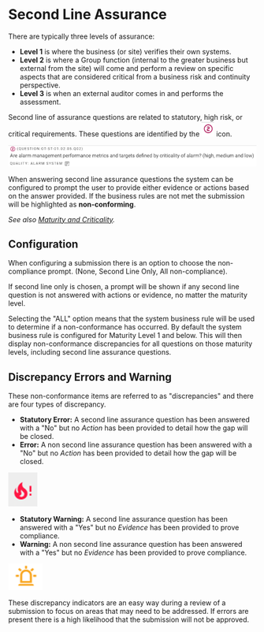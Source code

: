 # Second Line Assurance
There are typically three levels of assurance:   
- **Level 1** is where the business (or site) verifies their own systems.  
- **Level 2** is where a Group function (internal to the greater business but external from the site) will come and perform a review on specific aspects that are considered critical from a business risk and continuity perspective.   
- **Level 3** is when an external auditor comes in and performs the assessment.

Second line of assurance questions are related to statutory, high risk, or critical requirements. These questions are identified by the ![Image](../assets/screenshots/jobs/secondLineIcon.png) icon.

![Image](../assets/screenshots/jobs/question.png)

When answering second line assurance questions the system can be configured to prompt the user to provide either evidence or actions based on the answer provided. If the business rules are not met the submission will be highlighted as **non-conforming**.

_See also [Maturity and Criticality](/jobs/maturity-and-criticality.html)._

## Configuration
When configuring a submission there is an option to choose the non-compliance prompt. (None, Second Line Only, All non-compliance). 

If second line only is chosen, a prompt will be shown if any second line question is not answered with actions or evidence, no matter the maturity level.

Selecting the "ALL" option means that the system business rule will be used to determine if a non-conformance has occurred. By default the system business rule is configured for Maturity Level 1 and below. This will then display non-conformance discrepancies for all questions on those maturity levels, including second line assurance questions. 

## Discrepancy Errors and Warning
These non-conformance items are referred to as "discrepancies" and there are four types of discrepancy.

- **Statutory Error:** A second line assurance question has been answered with a "No" but no _Action_ has been provided to detail how the gap will be closed.
- **Error:** A non second line assurance question has been answered with a "No" but no _Action_ has been provided to detail how the gap will be closed. 

![Image](../assets/screenshots/jobs/errorIcon.png)

- **Statutory Warning:** A second line assurance question has been answered with a "Yes" but no _Evidence_ has been provided to prove compliance.
- **Warning:** A non second line assurance question has been answered with a "Yes" but no _Evidence_ has been provided to prove compliance.

![Image](../assets/screenshots/jobs/warningIcon.png)

These discrepancy indicators are an easy way during a review of a submission to focus on areas that may need to be addressed. If errors are present there is a high likelihood that the submission will not be approved.